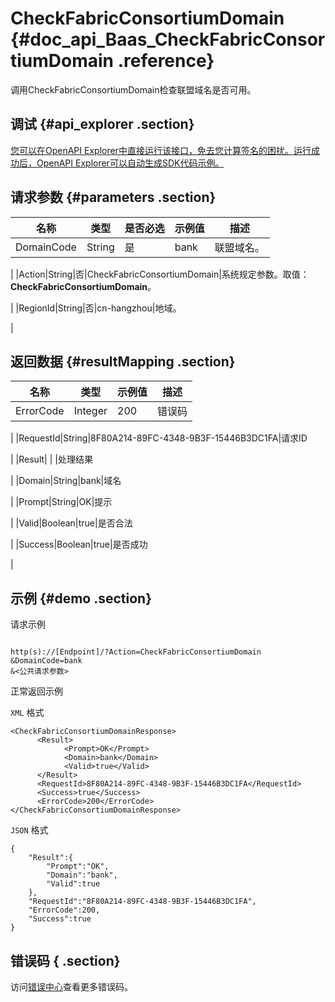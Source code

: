 # CheckFabricConsortiumDomain {#doc_api_Baas_CheckFabricConsortiumDomain .reference}

调用CheckFabricConsortiumDomain检查联盟域名是否可用。

## 调试 {#api_explorer .section}

[您可以在OpenAPI Explorer中直接运行该接口，免去您计算签名的困扰。运行成功后，OpenAPI Explorer可以自动生成SDK代码示例。](https://api.aliyun.com/#product=Baas&api=CheckFabricConsortiumDomain&type=RPC&version=2018-12-21)

## 请求参数 {#parameters .section}

|名称|类型|是否必选|示例值|描述|
|--|--|----|---|--|
|DomainCode|String|是|bank|联盟域名。

 |
|Action|String|否|CheckFabricConsortiumDomain|系统规定参数。取值：**CheckFabricConsortiumDomain**。

 |
|RegionId|String|否|cn-hangzhou|地域。

 |

## 返回数据 {#resultMapping .section}

|名称|类型|示例值|描述|
|--|--|---|--|
|ErrorCode|Integer|200|错误码

 |
|RequestId|String|8F80A214-89FC-4348-9B3F-15446B3DC1FA|请求ID

 |
|Result| | |处理结果

 |
|Domain|String|bank|域名

 |
|Prompt|String|OK|提示

 |
|Valid|Boolean|true|是否合法

 |
|Success|Boolean|true|是否成功

 |

## 示例 {#demo .section}

请求示例

``` {#request_demo}

http(s)://[Endpoint]/?Action=CheckFabricConsortiumDomain
&DomainCode=bank
&<公共请求参数>

```

正常返回示例

`XML` 格式

``` {#xml_return_success_demo}
<CheckFabricConsortiumDomainResponse>
      <Result>
		    <Prompt>OK</Prompt>
		    <Domain>bank</Domain>
		    <Valid>true</Valid>
	  </Result>
	  <RequestId>8F80A214-89FC-4348-9B3F-15446B3DC1FA</RequestId>
	  <Success>true</Success>
	  <ErrorCode>200</ErrorCode>
</CheckFabricConsortiumDomainResponse>
```

`JSON` 格式

``` {#json_return_success_demo}
{
	"Result":{
		"Prompt":"OK",
		"Domain":"bank",
		"Valid":true
	},
	"RequestId":"8F80A214-89FC-4348-9B3F-15446B3DC1FA",
	"ErrorCode":200,
	"Success":true
}
```

## 错误码 { .section}

访问[错误中心](https://error-center.aliyun.com/status/product/Baas)查看更多错误码。

